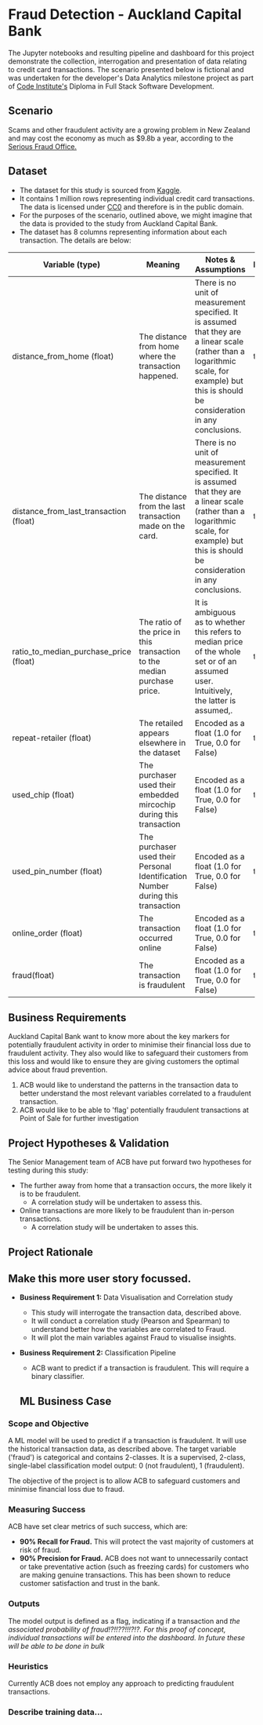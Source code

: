 # Fraud Detection - Auckland Capital Bank
The Jupyter notebooks and resulting pipeline and dashboard for this project demonstrate the collection, interrogation and presentation of data relating to credit card transactions. The scenario presented below is fictional and was undertaken for the developer's Data Analytics milestone project as part of [Code Institute's](https://codeinstitute.net/global/) Diploma in Full Stack Software Development.

## Scenario
Scams and other fraudulent activity are a growing problem in New Zealand and may cost the economy as much as $9.8b a year, according to the [Serious Fraud Office.]( https://www.ey.com/en_nz/financial-services/how-can-we-tackle-the-costs-of-scams-in-new-zealand)

## Dataset

- The dataset for this study is sourced from [Kaggle](https://www.kaggle.com/datasets/dhanushnarayananr/credit-card-fraud).
- It contains 1 million rows representing individual credit card transactions. The data is licensed under [CC0](https://creativecommons.org/publicdomain/zero/1.0/) and therefore is in the public domain.
- For the purposes of the scenario, outlined above, we might imagine that the data is provided to the study from Auckland Capital Bank.
- The dataset has 8 columns representing information about each transaction. The details are below:

| Variable (type)                        | Meaning                                                                         | Notes & Assumptions                                                                                                                                                                          | Range |
| -------------------------------------- | ------------------------------------------------------------------------------- | -------------------------------------------------------------------------------------------------------------------------------------------------------------------------------------------- | ----- |
| distance_from_home (float)             | The distance from home where the transaction happened.                          | There is no unit of measurement specified. It is assumed that they are a linear scale (rather than a logarithmic scale, for example) but this is should be consideration in any conclusions. | tbc   |
| distance_from_last_transaction (float) | The distance from the last transaction made on the card.                        | There is no unit of measurement specified. It is assumed that they are a linear scale (rather than a logarithmic scale, for example) but this is should be consideration in any conclusions. | tbc   |
| ratio_to_median_purchase_price (float) | The ratio of the price in this transaction to the median purchase price.        | It is ambiguous as to whether this refers to median price of the whole set or of an assumed user. Intuitively, the latter is assumed,.                                                       | tbc   |
| repeat-retailer (float)                | The retailed appears elsewhere in the dataset                                   | Encoded as a float (1.0 for True, 0.0 for False)                                                                                                                                             | tbc   |
| used_chip (float)                      | The purchaser used their embedded mircochip during this transaction             | Encoded as a float (1.0 for True, 0.0 for False)                                                                                                                                             | tbc   |
| used_pin_number (float)                | The purchaser used their Personal Identification Number during this transaction | Encoded as a float (1.0 for True, 0.0 for False)                                                                                                                                             | tbc   |
| online_order (float)                   | The transaction occurred online                                                 | Encoded as a float (1.0 for True, 0.0 for False)                                                                                                                                             | tbc   |
| fraud(float)                           | The transaction is fraudulent                                                   | Encoded as a float (1.0 for True, 0.0 for False)                                                                                                                                             | tbc   |

## Business Requirements

Auckland Capital Bank want to know more about the key markers for potentially fraudulent activity in order to minimise their financial loss due to fraudulent activity. They also would like to safeguard their customers from this loss and would like to ensure they are giving customers the optimal advice about fraud prevention.

1. ACB would like to understand the patterns in the transaction data to better understand the most relevant variables correlated to a fraudulent transaction.
2. ACB would like to be able to 'flag' potentially fraudulent transactions at Point of Sale for further investigation

## Project Hypotheses & Validation

The Senior Management team of ACB have put forward two hypotheses for testing during this study:

- The further away from home that a transaction occurs, the more likely it is to be fraudulent.
  - A correlation study will be undertaken to assess this.
- Online transactions are more likely to be fraudulent than in-person transactions.
  - A correlation study will be undertaken to asses this.

## Project Rationale

## Make this more user story focussed.

- **Business Requirement 1:** Data Visualisation and Correlation study
  - This study will interrogate the transaction data, described above.
  - It will conduct a correlation study (Pearson and Spearman) to understand better how the variables are correlated to Fraud.
  - It will plot the main variables against Fraud to visualise insights.
- **Business Requirement 2:** Classification Pipeline
  - ACB want to predict if a transaction is fraudulent. This will require a binary classifier.

  ## ML Business Case

### Scope and Objective

A ML model will be used to predict if a transaction is fraudulent. It will use the historical transaction data, as described above. The target variable ('fraud') is categorical and contains 2-classes. It is a supervised, 2-class, single-label classification model output: 0 (not fraudulent), 1 (fraudulent).

The objective of the project is to allow ACB to safeguard customers and minimise financial loss due to fraud.

### Measuring Success

ACB have set clear metrics of such success, which are:

- **90% Recall for Fraud.** This will protect the vast majority of customers at risk of fraud.
- **90% Precision for Fraud.** ACB does not want to unnecessarily contact or take preventative action (such as freezing cards) for customers who are making genuine transactions. This has been shown to reduce customer satisfaction and trust in the bank.

### Outputs

The model output is defined as a flag, indicating if a transaction and _the associated probability of fraud!?!!??!!!?!?._
*For this proof of concept, individual transactions will be entered into the dashboard. In future these will be able to be done in bulk*

### Heuristics

Currently ACB does not employ any approach to predicting fraudulent transactions.

### Describe training data...